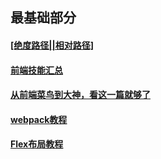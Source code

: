 ## 最基础部分
#### <a href="http://blog.csdn.net/jzdzhiyun/article/details/5282512" target="_blank">[绝度路径||相对路径]</a>
#### <a href="https://github.com/JacksonTian/fks" target="_blank">前端技能汇总</a>
#### <a href="http://blog.csdn.net/anly95/article/details/50987853" target="_blank">从前端菜鸟到大神，看这一篇就够了</a>
#### <a href="http://www.css88.com/doc/webpack2/" target="_blank">webpack教程</a>
#### <a href="http://www.ruanyifeng.com/blog/2015/07/flex-grammar.html" target="_blank">Flex布局教程</a>
